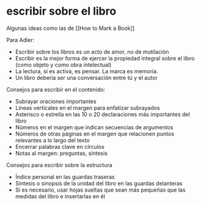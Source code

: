 # escribir sobre el libro
Algunas ideas como las de [[How to Mark a Book]]

Para Adler:

- Escribir sobre los libros es un acto de amor, no de mutilación
- Escribir es la mejor forma de ejercer la propiedad integral sobre el libro (como objeto y como obra intelectual)
- La lectura, si es activa, es pensar. La marca es memoria.
- Un libro debería ser una conversación entre tú y el autor

Consejos para escribir en el contenido:

- Subrayar oraciones importantes
- Líneas verticales en el margen para enfatizar subrayados
- Asterisco o estrella en las 10 o 20 declaraciones más importantes del libro
- Números en el margen que indican secuencias de argumentos
- Números de otras páginas en el margen que relacionen puntos relevantes a lo largo del texto
- Encerrar palabras clave en círculos
- Notas al margen: preguntas, síntesis

Consejos para escribir sobre la estructura

- Índice personal en las guardas traseras
- Síntesis o sinopsis de la unidad del libro en las guardas delanteras
- Si es necesario, usar hojas sueltas que sean más pequeñas que las medidas del libro e insertarlas en él
